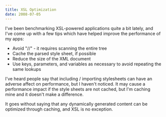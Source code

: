 ```yaml
---
title: XSL Optimization
date: 2008-07-05
---
```

I've been benchmarking XSL-powered applications quite a bit lately, and I've come up with a few tips which have helped improve the performance of my apps:

<ul><li>Avoid "//" - it requires scanning the entire tree
</li><li>Cache the parsed style sheet, if possible
</li><li>Reduce the size of the XML document
</li><li>Use keys, parameters, and variables as necessary to avoid repeating the same lookups</li></ul>
I've heard people say that including / importing stylesheets can have an adverse affect on performance, but I haven't noticed. It may cause a performance impact if the style sheets are not cached, but I'm caching mine and it doesn't make a difference.

It goes without saying that any dynamically generated content can be optimized through caching, and XSL is no exception.

